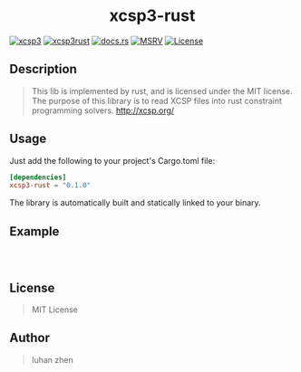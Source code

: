 
<h1 > <div style="text-align: center;"><b>xcsp3-rust </b></div>  </h1>

[//]: # ([![Crate]&#40;https://img.shields.io/crates/v/quick-xml.svg&#41;]&#40;https://crates.io/crates/quick-xml&#41;)

[![xcsp3](https://img.shields.io/badge/xcsp3-red)](http://xcsp.org)
[![xcsp3rust](https://img.shields.io/badge/xcsp3_rust-8A2BE2)](https://github.com/luhanzhen/xcsp3-rust)
[![docs.rs](https://docs.rs/xcsp3-rust/badge.svg)](https://docs.rs/xcsp3-rust)
[![MSRV](https://img.shields.io/badge/rustc-1.70.0-90c541.svg)](https://blog.rust-lang.org/2023/06/01/Rust-1.70.0.html)
[![License](https://img.shields.io/badge/License-_MIT-blue)](https://github.com/luhanzhen/xcsp3-rust/LICENSE)


## Description
> This lib is implemented by rust, and is licensed under the MIT license. The purpose of this library is to read XCSP files into rust constraint programming solvers.
http://xcsp.org/
> 
## Usage

Just add the following to your project's Cargo.toml file:

```toml
[dependencies]
xcsp3-rust = "0.1.0"
```

The library is automatically built and statically linked to your binary.

## Example

```rust,no_run
 
    
```


## License
> MIT License

## Author
> luhan zhen



